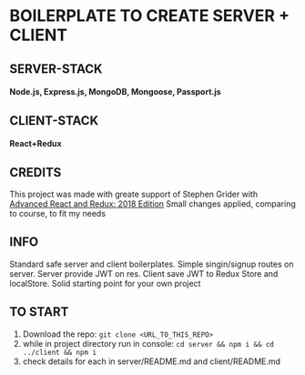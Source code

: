 # BOILERPLATE TO CREATE SERVER + CLIENT

## SERVER-STACK
#### Node.js, Express.js, MongoDB, Mongoose, Passport.js

## CLIENT-STACK
#### React+Redux


## CREDITS

This project was made with greate support of Stephen Grider with [Advanced React and Redux: 2018 Edition](https://www.udemy.com/react-redux-tutorial/)
Small changes applied, comparing to course, to fit my needs

## INFO

Standard safe server and client boilerplates. Simple singin/signup routes on server.
Server provide JWT on res.
Client save JWT to Redux Store and localStore.
Solid starting point for your own project

## TO START

1. Download the repo: `git clone <URL_TO_THIS_REPO>`
2. while in project directory run in console: `cd server && npm i && cd ../client && npm i`
3. check details for each in server/README.md and client/README.md